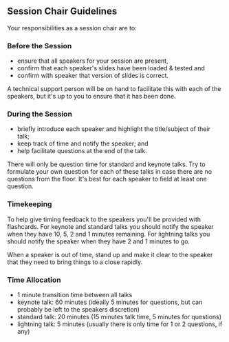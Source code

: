 ## Session Chair Guidelines

Your responsibilities as a session chair are to:

### Before the Session

- ensure that all speakers for your session are present,
- confirm that each speaker's slides have been loaded & tested and
- confirm with speaker that version of slides is correct.

A technical support person will be on hand to facilitate this with each of the speakers, but it's up to you to ensure that it has been done.

### During the Session

- briefly introduce each speaker and highlight the title/subject of their talk;
- keep track of time and notify the speaker; and
- help facilitate questions at the end of the talk.

There will only be question time for standard and keynote talks. Try to formulate your own question for each of these talks in case there are no questions from the floor. It's best for each speaker to field at least one question.

### Timekeeping

To help give timing feedback to the speakers you'll be provided with flashcards. For keynote and standard talks you should notify the speaker when they have 10, 5, 2 and 1 minutes remaining. For lightning talks you should notify the speaker when they have 2 and 1 minutes to go.

When a speaker is out of time, stand up and make it clear to the speaker that they need to bring things to a close rapidly.

### Time Allocation

- 1 minute transition time between all talks
- keynote talk: 60 minutes (ideally 5 minutes for questions, but can probably be left to the speakers discretion)
- standard talk: 20 minutes (15 minutes talk time, 5 minutes for questions)
- lightning talk: 5 minutes (usually there is only time for 1 or 2 questions, if any)

